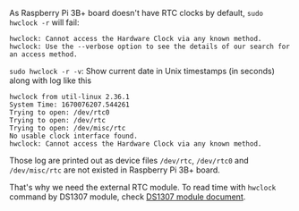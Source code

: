 As Raspberry Pi 3B+ board doesn't have RTC clocks by default, ``sudo hwclock -r`` will fail:

```
hwclock: Cannot access the Hardware Clock via any known method.
hwclock: Use the --verbose option to see the details of our search for an access method.
```

``sudo hwclock -r -v``: Show current date in Unix timestamps (in seconds) along with log like this

```
hwclock from util-linux 2.36.1
System Time: 1670076207.544261
Trying to open: /dev/rtc0
Trying to open: /dev/rtc
Trying to open: /dev/misc/rtc
No usable clock interface found.
hwclock: Cannot access the Hardware Clock via any known method.
```

Those log are printed out as device files ``/dev/rtc``, ``/dev/rtc0`` and ``/dev/misc/rtc`` are not existed in Raspberry Pi 3B+ board. 

That's why we need the external RTC module. To read time with ``hwclock`` command by DS1307 module, check [DS1307 module document](I2C.md#DS1307).